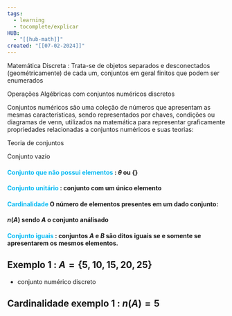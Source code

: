 ```yaml
---
tags:
  - learning
  - tocomplete/explicar
HUB:
  - "[[hub-math]]"
created: "[[07-02-2024]]"
---
```

Matemática Discreta : Trata-se de objetos separados e desconectados (geométricamente) de cada um, conjuntos em geral finitos que podem ser enumerados 


Operações Algébricas com conjuntos numéricos discretos

Conjuntos numéricos são uma coleção de números que apresentam as mesmas características, sendo representados por chaves, condições ou diagramas de venn, utilizados na matemática para representar graficamente propriedades relacionadas a conjuntos numéricos e suas teorias:

Teoria de conjuntos

Conjunto vazio
#### <font color=05b9f3>Conjunto que não possui elementos</font>  : $\theta$  ou $\{\}$
#### <font color=05b9f3>Conjunto unitário </font> : conjunto com um único elemento

#### <font color=05b9f3>Cardinalidade</font>  O número de elementos presentes em um dado conjunto: 
#### $n(A)$ sendo $A$ o conjunto análisado 

#### <font color=05b9f3>Conjunto iguais</font> : conjuntos $A$ e $B$ são ditos iguais se e somente se apresentarem os mesmos elementos.


## Exemplo 1 : $A=\{5,10,15,20,25\}$
- conjunto numérico discreto
## Cardinalidade exemplo 1 : $n(A)=5$   